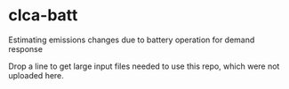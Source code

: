# clca-batt

Estimating emissions changes due to battery operation for demand response

Drop a line to get large input files needed to use this repo, which were not uploaded here.
